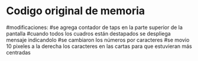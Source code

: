 # Codigo original de memoria
#modificaciones:
#se agrega contador de taps en la parte superior de la pantalla
#cuando todos los cuadros están destapados se despliega mensaje indicandolo
#se cambiaron los números por caracteres
#se movio 10 pixeles a la derecha los caracteres en las cartas para que estuvieran más centradas
